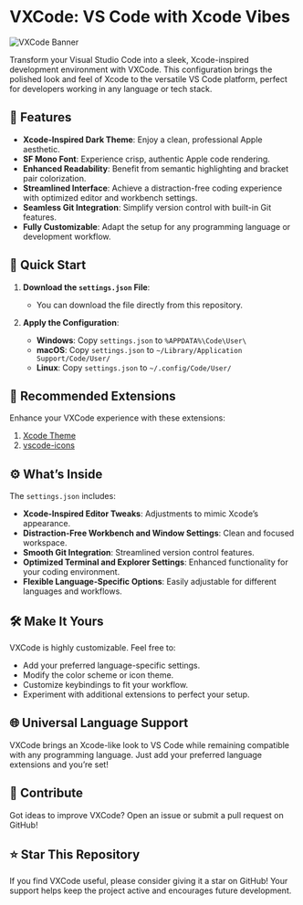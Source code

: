 # VXCode: VS Code with Xcode Vibes

![VXCode Banner](https://i.ibb.co/VqyJFtq/image.png)


Transform your Visual Studio Code into a sleek, Xcode-inspired development environment with VXCode. This configuration brings the polished look and feel of Xcode to the versatile VS Code platform, perfect for developers working in any language or tech stack.

## 🎨 Features

- **Xcode-Inspired Dark Theme**: Enjoy a clean, professional Apple aesthetic.
- **SF Mono Font**: Experience crisp, authentic Apple code rendering.
- **Enhanced Readability**: Benefit from semantic highlighting and bracket pair colorization.
- **Streamlined Interface**: Achieve a distraction-free coding experience with optimized editor and workbench settings.
- **Seamless Git Integration**: Simplify version control with built-in Git features.
- **Fully Customizable**: Adapt the setup for any programming language or development workflow.

## 🚀 Quick Start

1. **Download the `settings.json` File**:
   - You can download the file directly from this repository.

2. **Apply the Configuration**:
   - **Windows**: Copy `settings.json` to `%APPDATA%\Code\User\`
   - **macOS**: Copy `settings.json` to `~/Library/Application Support/Code/User/`
   - **Linux**: Copy `settings.json` to `~/.config/Code/User/`

## 🔌 Recommended Extensions

Enhance your VXCode experience with these extensions:

1. [Xcode Theme](https://marketplace.visualstudio.com/items?itemName=MateoCERQUETELLA.xcode-12-theme)
2. [vscode-icons](https://marketplace.visualstudio.com/items?itemName=vscode-icons-team.vscode-icons)

## ⚙️ What’s Inside

The `settings.json` includes:

- **Xcode-Inspired Editor Tweaks**: Adjustments to mimic Xcode’s appearance.
- **Distraction-Free Workbench and Window Settings**: Clean and focused workspace.
- **Smooth Git Integration**: Streamlined version control features.
- **Optimized Terminal and Explorer Settings**: Enhanced functionality for your coding environment.
- **Flexible Language-Specific Options**: Easily adjustable for different languages and workflows.

## 🛠 Make It Yours

VXCode is highly customizable. Feel free to:

- Add your preferred language-specific settings.
- Modify the color scheme or icon theme.
- Customize keybindings to fit your workflow.
- Experiment with additional extensions to perfect your setup.

## 🌐 Universal Language Support

VXCode brings an Xcode-like look to VS Code while remaining compatible with any programming language. Just add your preferred language extensions and you’re set!

## 🤝 Contribute

Got ideas to improve VXCode? Open an issue or submit a pull request on GitHub!

## ⭐ Star This Repository

If you find VXCode useful, please consider giving it a star on GitHub! Your support helps keep the project active and encourages future development.
